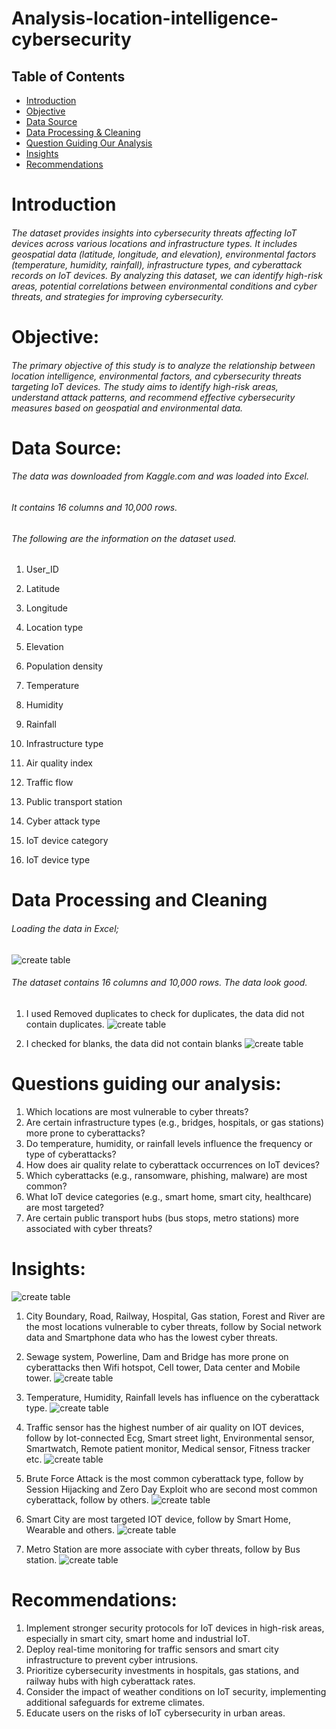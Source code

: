 # Analysis-location-intelligence-cybersecurity

## Table of  Contents
- [Introduction](#Introduction)
- [Objective](#Objective)
- [Data Source](#Data-Source)
- [Data Processing & Cleaning](#Data-Processing-&-Cleaning)
- [Question Guiding Our Analysis](#Question-Guiding-Our-Analysis)
- [Insights](#Insights)
- [Recommendations](#Recommendations)


# Introduction
###### The dataset provides insights into cybersecurity threats affecting IoT devices across various locations and infrastructure types. It includes geospatial data (latitude, longitude, and elevation), environmental factors (temperature, humidity, rainfall), infrastructure types, and cyberattack records on IoT devices. By analyzing this dataset, we can identify high-risk areas, potential correlations between environmental conditions and cyber threats, and strategies for improving cybersecurity.

# Objective:
###### The primary objective of this study is to analyze the relationship between location intelligence, environmental factors, and cybersecurity threats targeting IoT devices. The study aims to identify high-risk areas, understand attack patterns, and recommend effective cybersecurity measures based on geospatial and environmental data.

# Data Source:
###### The data was downloaded from Kaggle.com and was loaded into Excel.
###### It contains 16 columns and 10,000 rows.
###### The following are the information on the dataset used.
1.	User_ID
2.	Latitude
3.	Longitude
4.	Location type
5.	Elevation
6.	Population density 
7.	Temperature
8.	Humidity
9.	Rainfall
10.	Infrastructure type
11.	Air quality index
12.	Traffic flow
13.	Public transport station

14.	Cyber attack type
15.	IoT device category
16.	IoT device type 

# Data Processing and Cleaning
###### Loading  the data in Excel;
![create table](https://github.com/teecash001/Analysis-location-intelligence-cybersecurity/blob/main/assets/images/picture%201.png)

 
  
  ###### The dataset contains 16 columns and 10,000 rows. The data look good.

1.	I used Removed duplicates to check for duplicates, the data did not contain duplicates.
![create table](https://github.com/teecash001/Analysis-location-intelligence-cybersecurity/blob/main/assets/images/picture%202.png)
 



3.	I checked for blanks, the data did not contain blanks
![create table](https://github.com/teecash001/Analysis-location-intelligence-cybersecurity/blob/main/assets/images/picture%202.png)



 


# Questions guiding our analysis:
1.	 Which locations are most vulnerable to cyber threats?
2.	 Are certain infrastructure types (e.g., bridges, hospitals, or gas stations) more prone to cyberattacks?
3.	Do temperature, humidity, or rainfall levels influence the frequency or type of cyberattacks?
4.	How does air quality relate to cyberattack occurrences on IoT devices?
5.	Which cyberattacks (e.g., ransomware, phishing, malware) are most common?
6.	What IoT device categories (e.g., smart home, smart city, healthcare) are most targeted?
7.	Are certain public transport hubs (bus stops, metro stations) more associated with cyber threats?


# Insights:
![create table](https://github.com/teecash001/Analysis-location-intelligence-cybersecurity/blob/main/assets/images/Question%20P%201.png)
1.	City Boundary, Road, Railway, Hospital, Gas station, Forest and River are the most locations vulnerable to cyber threats, follow by Social network data and Smartphone data who has the lowest cyber threats.




2.	Sewage system, Powerline, Dam and Bridge has more prone on cyberattacks then Wifi hotspot, Cell tower, Data center and Mobile tower.
![create table](https://github.com/teecash001/Analysis-location-intelligence-cybersecurity/blob/main/assets/images/Question%20P%202.png)




3.	Temperature, Humidity, Rainfall levels has influence on the cyberattack type.
![create table](https://github.com/teecash001/Analysis-location-intelligence-cybersecurity/blob/main/assets/images/Question%20P%203.png)

  


4.	Traffic sensor has the highest number of air quality on IOT devices, follow by Iot-connected Ecg, Smart street light, Environmental sensor, Smartwatch, Remote patient monitor, Medical sensor, Fitness tracker etc.
![create table](https://github.com/teecash001/Analysis-location-intelligence-cybersecurity/blob/main/assets/images/Question%20P%204.png)




5.	Brute Force Attack is the most common cyberattack type, follow by Session Hijacking and Zero Day Exploit who are second most common cyberattack, follow by others.
![create table](https://github.com/teecash001/Analysis-location-intelligence-cybersecurity/blob/main/assets/images/Question%20P%205.png)

  


6.	Smart City are most targeted IOT device, follow by Smart Home, Wearable and others.
![create table](https://github.com/teecash001/Analysis-location-intelligence-cybersecurity/blob/main/assets/images/Question%20P%206.png)




7.	Metro Station are more associate with cyber threats, follow by Bus station.
![create table](https://github.com/teecash001/Analysis-location-intelligence-cybersecurity/blob/main/assets/images/Question%20P%207.png)





# Recommendations:
 1. Implement stronger security protocols for IoT devices in high-risk areas, especially in smart city, smart home and industrial IoT.                                              
 2. Deploy real-time monitoring for traffic sensors and smart city infrastructure to prevent cyber intrusions.
 3. Prioritize cybersecurity investments in hospitals, gas stations, and railway hubs with high cyberattack rates.
 4. Consider the impact of weather conditions on IoT security, implementing additional safeguards for extreme climates.
 5. Educate users on the risks of IoT cybersecurity in urban areas.





